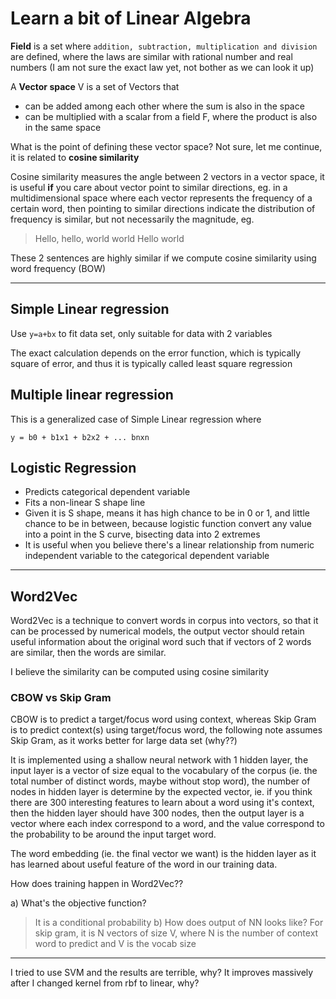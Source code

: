 # Learn a bit of Linear Algebra

**Field** is a set where `addition, subtraction, multiplication and division` are defined, where the laws are similar with rational number and real numbers (I am not sure the exact law yet, not bother as we can look it up)

A **Vector space** V is a set of Vectors that

* can be added among each other where the sum is also in the space
* can be multiplied with a scalar from a field F, where the product is also in the same space

What is the point of defining these vector space?
Not sure, let me continue, it is related to **cosine similarity**

Cosine similarity measures the angle between 2 vectors in a vector space, it is useful **if** you care about vector point to similar directions, eg. in a multidimensional space where each vector represents the frequency of a certain word, then pointing to similar directions indicate the distribution of frequency is similar, but not necessarily the magnitude, eg.

> Hello, hello, world world
> Hello world

These 2 sentences are highly similar if we compute cosine similarity using word frequency (BOW)

---

## Simple Linear regression

Use `y=a+bx` to fit data set, only suitable for data with 2 variables

The exact calculation depends on the error function, which is typically square of error, and thus it is typically called least square regression

## Multiple linear regression

This is a generalized case of Simple Linear regression where

`y = b0 + b1x1 + b2x2 + ... bnxn`

## Logistic Regression

* Predicts categorical dependent variable
* Fits a non-linear S shape line
* Given it is S shape, means it has high chance to be in 0 or 1, and little chance to be in between, because logistic function convert any value into a point in the S curve, bisecting data into 2 extremes
* It is useful when you believe there's a linear relationship from numeric independent variable to the categorical dependent variable

---

## Word2Vec

Word2Vec is a technique to convert words in corpus into vectors, so that it can be processed by numerical models, the output vector should retain useful information about the original word such that if vectors of 2 words are similar, then the words are similar.

I believe the similarity can be computed using cosine similarity

### CBOW vs Skip Gram

CBOW is to predict a target/focus word using context, whereas Skip Gram is to predict context(s) using target/focus word, the following note assumes Skip Gram, as it works better for large data set (why??)

It is implemented using a shallow neural network with 1 hidden layer, the input layer is a vector of size equal to the vocabulary of the corpus (ie. the total number of distinct words, maybe without stop word), the number of nodes in hidden layer is determine by the expected vector, ie. if you think there are 300 interesting features to learn about a word using it's context, then the hidden layer should have 300 nodes, then the output layer is a vector where each index correspond to a word, and the value correspond to the probability to be around the input target word.

The word embedding (ie. the final vector we want) is the hidden layer as it has learned about useful feature of the word in our training data.

How does training happen in Word2Vec??

a) What's the objective function?
> It is a conditional probability
b) How does output of NN looks like?
> For skip gram, it is N vectors of size V, where N is the number of context word to predict and V is the vocab size

---

I tried to use SVM and the results are terrible, why?
It improves massively after I changed kernel from rbf to linear, why?

